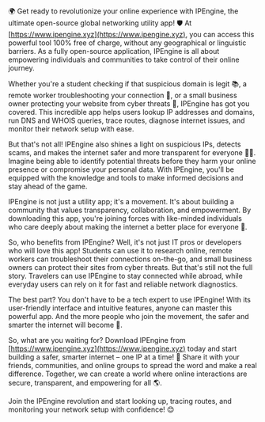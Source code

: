 🌍 Get ready to revolutionize your online experience with IPEngine, the ultimate open-source global networking utility app! 🛡️ At [https://www.ipengine.xyz](https://www.ipengine.xyz), you can access this powerful tool 100% free of charge, without any geographical or linguistic barriers. As a fully open-source application, IPEngine is all about empowering individuals and communities to take control of their online journey.

Whether you're a student checking if that suspicious domain is legit 📚, a remote worker troubleshooting your connection 🔧, or a small business owner protecting your website from cyber threats 💼, IPEngine has got you covered. This incredible app helps users lookup IP addresses and domains, run DNS and WHOIS queries, trace routes, diagnose internet issues, and monitor their network setup with ease.

But that's not all! IPEngine also shines a light on suspicious IPs, detects scams, and makes the internet safer and more transparent for everyone 🕵️‍♀️. Imagine being able to identify potential threats before they harm your online presence or compromise your personal data. With IPEngine, you'll be equipped with the knowledge and tools to make informed decisions and stay ahead of the game.

IPEngine is not just a utility app; it's a movement. It's about building a community that values transparency, collaboration, and empowerment. By downloading this app, you're joining forces with like-minded individuals who care deeply about making the internet a better place for everyone 🌈.

So, who benefits from IPEngine? Well, it's not just IT pros or developers who will love this app! Students can use it to research online, remote workers can troubleshoot their connections on-the-go, and small business owners can protect their sites from cyber threats. But that's still not the full story. Travelers can use IPEngine to stay connected while abroad, while everyday users can rely on it for fast and reliable network diagnostics.

The best part? You don't have to be a tech expert to use IPEngine! With its user-friendly interface and intuitive features, anyone can master this powerful app. And the more people who join the movement, the safer and smarter the internet will become 🚀.

So, what are you waiting for? Download IPEngine from [https://www.ipengine.xyz](https://www.ipengine.xyz) today and start building a safer, smarter internet – one IP at a time! 💪 Share it with your friends, communities, and online groups to spread the word and make a real difference. Together, we can create a world where online interactions are secure, transparent, and empowering for all 🌎.

Join the IPEngine revolution and start looking up, tracing routes, and monitoring your network setup with confidence! 😊